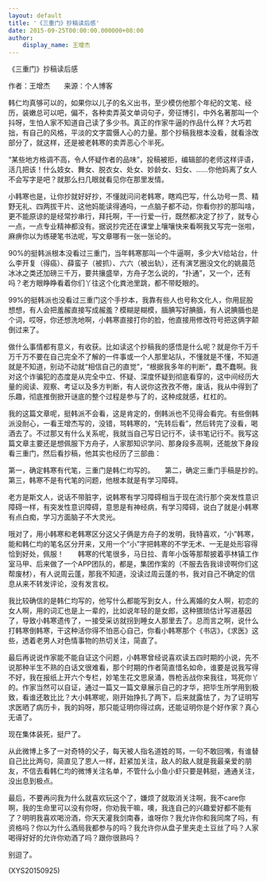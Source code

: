 ```yaml
---
layout: default
title: '《三重门》抄稿读后感'
date: 2015-09-25T00:00:00.000000+08:00
author:
    display_name: 王增杰
---
```


《三重门》抄稿读后感

作者：王增杰　　来源：个人博客

韩仁均真够可以的，如果你以儿子的名义出书，至少模仿他那个年纪的文笔、经历，装嫩总可以吧，偏不，各种卖弄英文单词句子，旁征博引，中外名著那叫一个抖呀，生怕人家不知道自己读了多少书。真正的作家牛逼的作品什么样？大巧若拙，有自己的风格，平淡的文字震慑人心的力量。那个抄稿我根本没看，就看涂改部分了，就这样，还是被老韩寒的卖弄恶心个半死。

“某些地方格调不高，令人怀疑作者的品味”，投稿被拒，编辑部的老师这样评语，活几把该！什么妓女、舞女、脱衣女、处女、妙龄女、妇女、……你他妈离了女人不会写字是吧？就那么扫几眼就看见你在那里发情。

小韩寒也是，让你抄就好好抄，不懂就问问老韩寒，瞎鸡巴写，什么功号一贯、精野无礼、四两拔干片、这他妈能读得通吗，一点脑子都不动，你看你抄的那叫啥，更不能原谅的是经常抄串行，拜托啊，干一行爱一行，既然都决定了抄了，就专心一点，一点专业精神都没有。据说抄完还在课堂上嚷嚷快来看啊我又写完一张啦，麻痹你以为练硬笔书法呢，写文章哪有一张一张论的。

90%的挺韩派根本没看过三重门，当年韩寒那叫一个牛逼啊，多少大V给站台，什么李开复（得癌）、薛蛮子（被抓）、六六（被出轨），还有演艺圈没文化的姚晨范冰冰之类还加磅三千万，要共攘盛举，方舟子怎么说的，“扑通”，又一个，还有吗？老方眼睁睁看着你们丫往这个化粪池里跳，都不带眨眼的。

99%的挺韩派也没看过三重门这个手抄本，我靠有些人也号称文化人，你用屁股想想，有人会把羞赧直接写成赧羞？模糊是糊模，腼腆写好腆腼，有人说腆腼也是个词，哎呀，你还想洗地啊，小韩寒直接打你的脸，他直接用修改符号把这俩字颠倒过来了。

做什么事情都有意义，有收获。比如读这个抄稿我的感悟是什么呢？就是你千万千万千万不要在自己完全不了解的一件事或一个人那里站队，不懂就是不懂，不知道就是不知道，别动不动就“相信自己的直觉”，“根据我多年的判断”，蠢不蠢啊。我对这个诈骗犯的态度是从完全中立、怀疑、深度怀疑到彻底看穿的，这中间经历大量的阅读、观察、考证以及多方判断，有人说你这孜孜不倦，废话，我从中得到了乐趣，彻底推倒掀开谜底的整个过程是参与了的，这种成就感，杠杠的。

我的这篇文章呢，挺韩派不会看，这是肯定的，倒韩派也不见得会看完。有些倒韩派没耐心，一看王增杰写的，没错，骂韩寒的，“先转后看”，然后转完了没看，喝酒去了。不过那又有什么关系呢，我就当自己写日记行不，读书笔记行不。我写这篇文章主要还是想佩服下方舟子，人家那知识学问、那身段多高啊，还能放下身段看三重门，然后看抄稿，他其实也经历了三部曲：

第一，确定韩寒有代笔，三重门是韩仁均写的。　　第二，确定三重门手稿是抄的。　　第三，韩寒不是有代笔的问题，他根本就是有学习障碍。

老方是斯文人，说话不带脏字，说韩寒有学习障碍相当于现在流行那个突发性意识障碍一样，有突发性意识障碍，意思是有神经病，有学习障碍，说白了就是小韩寒有点白痴，学习方面脑子不大灵光。

哦对了，用小韩寒和老韩寒区分这父子俩是方舟子的发明，我特喜欢，“小”韩寒，能和韩仁均的笔名区分开来，又用一个“小”字把韩寒的不学无术、一无是处形容得恰到好处，佩服！　　韩寒的代笔很多，马日拉、青年小饭等那帮披着亭林镇工作室马甲、后来做了一个APP团队的，都是，集团作案的（不服去告我诽谤啊你们这帮废材），有人说周云蓬，那我不知道，没读过周云蓬的书，我对自己不确定的信息从来不转发评论，没有发言权。

我比较确信的是韩仁均写的，他写什么都能写到女人，什么离婚的女人啊，初恋的女人啊，用的词汇也是上一辈的，比如说年轻的是女郎，这种猥琐估计写进基因了，导致小韩寒遗传了，一接受采访就拐到睡女人那里去了。总而言之啊，说什么打韩寒倒韩寒，干这种活你得不怕恶心自己，你看小韩寒那个《书店》，《求医》这些，透着老男人对色情事物的热切关注，简直了。

最后再说说作家能不能自证这个问题，小韩寒曾经说喜欢读五四时期的小说，先不说那种半生不熟的白话文很难看，那个时期的作者简直惜名如命，谁要是说我写得不好，我在报纸上开六个专栏，妙笔生花文思泉涌，唇枪舌战你来我往，骂死你丫的。作家当然可以自证，通过一篇又一篇文章展示自己的才华，把毕生所学用到极致，看谁还敢比比？大小韩寒呢，刚开始挣扎了两下，后来就露怯了，为了证明写求医晒了病历卡，我的妈呀，那只能证明你得过病，还能证明你是个好作家？真心无语了。

现在集体装死，挺尸了。

从此微博上多了一对奇特的父子，每天被人指名道姓的骂，一句不敢回嘴，有谁替自己比比两句，简直见了恩人一样，赶紧加关注，敌人的敌人就是我最亲爱的朋友，不信去看韩仁均的微博关注名单，不管什么小鱼小虾只要是韩挺，通通关注，没出息到极点。

最后，不要再问我为什么就喜欢玩这个了，嫌烦了就取消关注啊，我不care你啊，我的生命里可以没有你呀，你劝我干嘛，噢，我连自己的兴趣爱好都不能有了？明明我喜欢喝汾酒，你天天灌我剑南春，谁呀你？我允许你和我同席了吗，有资格吗？你以为什么酒局我都参与的吗？我允许你从盘子里夹走土豆丝了吗？人家喝得好好的允许你劝酒了吗？跟你很熟吗？

别逗了。

(XYS20150925)

